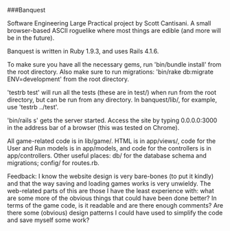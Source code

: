 ###Banquest

Software Engineering Large Practical project by Scott Cantisani. A small browser-based ASCII roguelike where most things are edible (and more will be in the future).

Banquest is written in Ruby 1.9.3, and uses Rails 4.1.6.

To make sure you have all the necessary gems, run 'bin/bundle install' from the root directory.
Also make sure to run migrations: 'bin/rake db:migrate ENV=development' from the root directory.

'testrb test' will run all the tests (these are in test/) when run from the root directory, but can be run from any directory. In banquest/lib/, for example, use 'testrb ../test'.

'bin/rails s' gets the server started. Access the site by typing 0.0.0.0:3000 in the address bar of a browser (this was tested on Chrome).

All game-related code is in lib/game/. HTML is in app/views/, code for the User and Run models is in app/models, and code for the controllers is in app/controllers.
Other useful places: db/ for the database schema and migrations; config/ for routes.rb.

Feedback:
I know the website design is very bare-bones (to put it kindly) and that the way saving and loading games works is very unwieldy. The web-related parts of this are those I have the least experience with: what are some more of the obvious things that could have been done better?
In terms of the game code, is it readable and are there enough comments? Are there some (obvious) design patterns I could have used to simplify the code and save myself some work?
